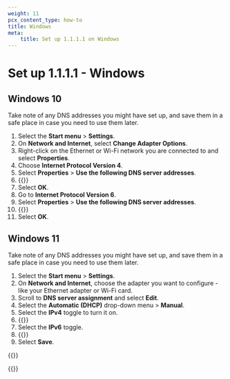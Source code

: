 ```yaml
---
weight: 11
pcx_content_type: how-to
title: Windows
meta:
    title: Set up 1.1.1.1 on Windows
---
```


# Set up 1.1.1.1 - Windows

## Windows 10

Take note of any DNS addresses you might have set up, and save them in a safe place in case you need to use them later.

1. Select the **Start menu** > **Settings**.
2. On **Network and Internet**, select **Change Adapter Options**.
3. Right-click on the Ethernet or Wi-Fi network you are connected to and select **Properties**.
4. Choose **Internet Protocol Version 4**.
5. Select **Properties** > **Use the following DNS server addresses**.
6. {{<render file="_all-ipv4.md">}}
7. Select **OK**.
8. Go to **Internet Protocol Version 6**.
9. Select **Properties** > **Use the following DNS server addresses**.
10. {{<render file="_all-ipv6.md">}}
11. Select **OK**.

## Windows 11

Take note of any DNS addresses you might have set up, and save them in a safe place in case you need to use them later.

1. Select the **Start menu** > **Settings**.
2. On **Network and Internet**, choose the adapter you want to configure - like your Ethernet adapter or Wi-Fi card.
3. Scroll to **DNS server assignment** and select **Edit**.
4. Select the **Automatic (DHCP)** drop-down menu > **Manual**.
5. Select the **IPv4** toggle to turn it on.
6. {{<render file="_all-ipv4.md">}}
7. Select the **IPv6** toggle.
8. {{<render file="_all-ipv6.md">}}
9. Select **Save**.

{{<render file="_captive-portals.md">}}

{{<render file="_encrypted.md">}}
